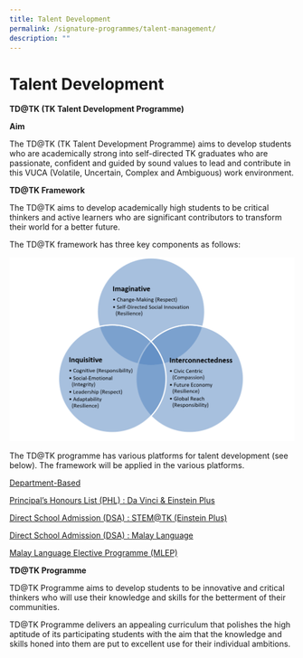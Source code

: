 ```yaml
---
title: Talent Development
permalink: /signature-programmes/talent-management/
description: ""
---
```

# Talent Development
**TD@TK (TK Talent Development Programme)**

**Aim**

The TD@TK (TK Talent Development Programme) aims to develop students who are academically strong into self-directed TK graduates who are passionate, confident and guided by sound values to lead and contribute in this VUCA (Volatile, Uncertain, Complex and Ambiguous) work environment.

**TD@TK Framework**

The TD@TK aims to develop academically high students to be critical thinkers and active learners who are significant contributors to transform their world for a better future.

The TD@TK framework has three key components as follows:

![](/images/Signature%20Programmes/TK-TD-Framework.png)

The TD@TK programme has various platforms for talent development (see below). The framework will be applied in the various platforms.

[Department-Based](https://tanjongkatongsec.moe.edu.sg/department-based/)

[Principal’s Honours List (PHL) : Da Vinci & Einstein Plus](https://tanjongkatongsec.moe.edu.sg/principals-honours-list/)

[Direct School Admission (DSA) : STEM@TK (Einstein Plus)](https://tanjongkatongsec.moe.edu.sg/stem/)

[Direct School Admission (DSA) : Malay Language](https://tanjongkatongsec.moe.edu.sg/malay-language/)

[Malay Language Elective Programme (MLEP)](https://tanjongkatongsec.moe.edu.sg/mlep/)

**TD@TK Programme** 

TD@TK Programme aims to develop students to be innovative and critical thinkers who will use their knowledge and skills for the betterment of their communities.

TD@TK Programme delivers an appealing curriculum that polishes the high aptitude of its participating students with the aim that the knowledge and skills honed into them are put to excellent use for their individual ambitions.